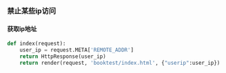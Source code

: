 ### 禁止某些ip访问

#### 获取ip地址

```python
def index(request):
    user_ip = request.META['REMOTE_ADDR']
    return HttpResponse(user_ip)
	return render(request, 'booktest/index.html', {"userip":user_ip})
```

